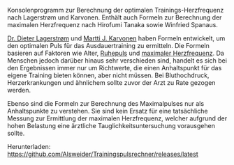 Konsolenprogramm zur Berechnung der optimalen Trainings-Herzfrequenz nach Lagerstrøm und Karvonen. Enthält auch Formeln zur Berechnung der maximalen Herzfrequenz nach Hirofumi Tanaka sowie Winfried Spanaus. 

[Dr. Dieter Lagerstrøm](http://www.medizinfo.de/sportmedizin/tipps/trainingspuls.shtml) und [Martti J. Karvonen](https://de.wikipedia.org/wiki/Karvonen-Formel) haben Formeln entwickelt, um den optimalen Puls für das Ausdauertraining zu ermitteln. Die Formeln basieren auf Faktoren wie Alter, [Ruhepuls](https://flexikon.doccheck.com/de/Ruhepuls) und [maximaler Herzfrequenz](https://de.wikipedia.org/wiki/Maximalpuls). Da Menschen jedoch darüber hinaus sehr verschieden sind, handelt es sich bei den Ergebnissen immer nur um Richtwerte, die einen Anhaltspunkt für das eigene Training bieten können, aber nicht müssen. Bei Bluthochdruck, Herzerkrankungen und ähnlichem sollte zuvor der Arzt zu Rate gezogen werden.

Ebenso sind die Formeln zur Berechnung des Maximalpulses nur als Anhaltspunkte zu verstehen. Sie sind kein Ersatz für eine tatsächliche Messung zur Ermittlung der maximalen Herzfrequenz, welcher aufgrund der hohen Belastung eine ärztliche Tauglichkeitsuntersuchung vorausgehen sollte.

Herunterladen: https://github.com/Alsweider/Trainingspulsrechner/releases/latest
